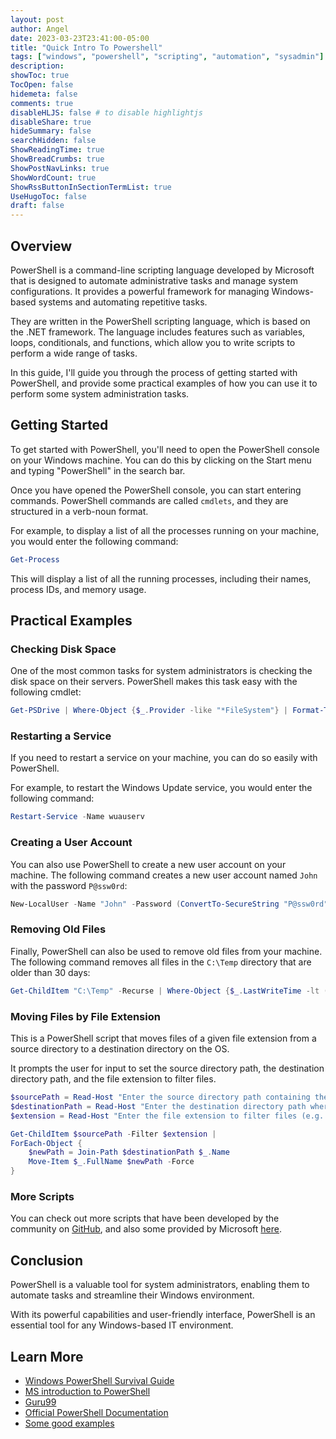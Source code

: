 ```yaml
---
layout: post
author: Angel
date: 2023-03-23T23:41:00-05:00
title: "Quick Intro To Powershell"
tags: ["windows", "powershell", "scripting", "automation", "sysadmin"]
description:
showToc: true
TocOpen: false
hidemeta: false
comments: true
disableHLJS: false # to disable highlightjs
disableShare: true
hideSummary: false
searchHidden: false
ShowReadingTime: true
ShowBreadCrumbs: true
ShowPostNavLinks: true
ShowWordCount: true
ShowRssButtonInSectionTermList: true
UseHugoToc: false
draft: false
---
```


## Overview

PowerShell is a command-line scripting language developed by Microsoft that is designed to automate administrative tasks and manage system configurations. It provides a powerful framework for managing Windows-based systems and automating repetitive tasks.

They are written in the PowerShell scripting language, which is based on the .NET framework. The language includes features such as variables, loops, conditionals, and functions, which allow you to write scripts to perform a wide range of tasks.

In this guide, I'll guide you through the process of getting started with PowerShell, and provide some practical examples of how you can use it to perform some system administration tasks.

## Getting Started

To get started with PowerShell, you'll need to open the PowerShell console on your Windows machine. You can do this by clicking on the Start menu and typing "PowerShell" in the search bar.

Once you have opened the PowerShell console, you can start entering commands. PowerShell commands are called `cmdlets`, and they are structured in a verb-noun format. 

For example, to display a list of all the processes running on your machine, you would enter the following command:

```powershell
Get-Process
```

This will display a list of all the running processes, including their names, process IDs, and memory usage.

## Practical Examples

### Checking Disk Space

One of the most common tasks for system administrators is checking the disk space on their servers. PowerShell makes this task easy with the following cmdlet:

```powershell
Get-PSDrive | Where-Object {$_.Provider -like "*FileSystem"} | Format-Table Name, Used, Free, @{Name="Capacity";Expression={("{0:N2}" -f (($_.Used + $_.Free) / 1GB)) + " GB"}}
```

### Restarting a Service

If you need to restart a service on your machine, you can do so easily with PowerShell. 

For example, to restart the Windows Update service, you would enter the following command:

```powershell
Restart-Service -Name wuauserv
```

### Creating a User Account

You can also use PowerShell to create a new user account on your machine. The following command creates a new user account named `John` with the password `P@ssw0rd`:

```powershell
New-LocalUser -Name "John" -Password (ConvertTo-SecureString "P@ssw0rd" -AsPlainText -Force)
```

### Removing Old Files

Finally, PowerShell can also be used to remove old files from your machine. The following command removes all files in the `C:\Temp` directory that are older than 30 days:

```powershell
Get-ChildItem "C:\Temp" -Recurse | Where-Object {$_.LastWriteTime -lt (Get-Date).AddDays(-30)} | Remove-Item -Force
```

### Moving Files by File Extension

This is a PowerShell script that moves files of a given file extension from a source directory to a destination directory on the OS. 

It prompts the user for input to set the source directory path, the destination directory path, and the file extension to filter files.

```powershell
$sourcePath = Read-Host "Enter the source directory path containing the files to be moved"
$destinationPath = Read-Host "Enter the destination directory path where the files will be moved"
$extension = Read-Host "Enter the file extension to filter files (e.g. *.txt)"

Get-ChildItem $sourcePath -Filter $extension |
ForEach-Object {
    $newPath = Join-Path $destinationPath $_.Name
    Move-Item $_.FullName $newPath -Force
}
```

### More Scripts

You can check out more scripts that have been developed by the community on [GitHub](https://github.com/fleschutz/PowerShell), and also some provided by Microsoft [here](https://learn.microsoft.com/en-us/powershell/scripting/samples/sample-scripts-for-administration?view=powershell-7.3).

## Conclusion

PowerShell is a valuable tool for system administrators, enabling them to automate tasks and streamline their Windows environment. 

With its powerful capabilities and user-friendly interface, PowerShell is an essential tool for any Windows-based IT environment.

## Learn More

- [Windows PowerShell Survival Guide](https://social.technet.microsoft.com/wiki/contents/articles/183.powershell-survival-guide.aspx)
- [MS introduction to PowerShell](https://learn.microsoft.com/en-us/training/modules/introduction-to-powershell/)
- [Guru99](https://www.guru99.com/powershell-tutorial.html)
- [Official PowerShell Documentation](https://learn.microsoft.com/en-us/powershell/)
- [Some good examples](https://www.spguides.com/powershell-examples/)


